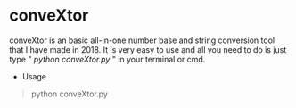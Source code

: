 # conveXtor

conveXtor is an basic all-in-one number base and string conversion tool that I have made in 2018.
It is very easy to use and all you need to do is just type " *python conveXtor.py* " in your terminal or cmd.

- Usage
> python conveXtor.py
